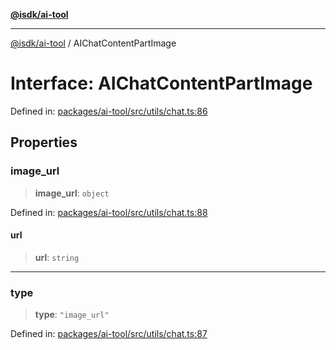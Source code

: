 [**@isdk/ai-tool**](../README.md)

***

[@isdk/ai-tool](../globals.md) / AIChatContentPartImage

# Interface: AIChatContentPartImage

Defined in: [packages/ai-tool/src/utils/chat.ts:86](https://github.com/isdk/ai-tool.js/blob/62dd65284e1c50d2e8546a14ae292154369bdb2c/src/utils/chat.ts#L86)

## Properties

### image\_url

> **image\_url**: `object`

Defined in: [packages/ai-tool/src/utils/chat.ts:88](https://github.com/isdk/ai-tool.js/blob/62dd65284e1c50d2e8546a14ae292154369bdb2c/src/utils/chat.ts#L88)

#### url

> **url**: `string`

***

### type

> **type**: `"image_url"`

Defined in: [packages/ai-tool/src/utils/chat.ts:87](https://github.com/isdk/ai-tool.js/blob/62dd65284e1c50d2e8546a14ae292154369bdb2c/src/utils/chat.ts#L87)
